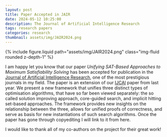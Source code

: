 ```yaml
---
layout: post
title: Paper Accepted in JAIR
date: 2024-05-12 10:25:00
description: The Journal of Artificial Intelligence Research
tags: research papers
categories: research
thumbnail: assets/img/JAIR2024.png
---
```


<div class="row mt-3">
    <div class="col-sm mt-3 mt-md-0">
        {% include figure.liquid path="assets/img/JAIR2024.png" class="img-fluid rounded z-depth-1" %}
    </div>
    <div class="col-sm mt-3 mt-md-0">
    </div>
</div>

I am happy let you know that our paper _Unifying SAT-Based Approaches to Maximum Satisfiability Solving_ has been accepted for publication in the [Journal of Artificial Intelligence Research](https://www.jair.org/index.php/jair), one of the most prestigious journals in my field. The paper is an extension of our [IJCAI](https://www.ijcai.org/proceedings/2023/215) paper from last year. We present a new framework that unifies three distinct types of optimisation algorithms, that have so far been viewed separately: the so called solution improving approach, core-guided search, and implicit hitting set-based approaches. The framework provides new insights on the relationship between the three, allows for unified proofs of correctness, and serve as basis for new instantiations of such search algorithms. Once the paper has gone through copyediting I will link to it from here.

I would like to thank all of my co-authors on the project for their great work!
